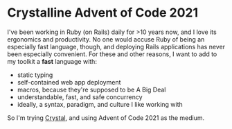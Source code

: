 Crystalline Advent of Code 2021
===============================

I've been working in Ruby (on Rails) daily for >10 years now, and I love its ergonomics and productivity. No one would accuse Ruby of being an especially fast language, though, and deploying Rails applications has never been especially convenient. For these and other reasons, I want to add to my toolkit a **fast** language with:

* static typing
* self-contained web app deployment
* macros, because they're supposed to be A Big Deal
* understandable, fast, and safe concurrency
* ideally, a syntax, paradigm, and culture I like working with

So I'm trying [Crystal](https://crystal-lang.org), and using Advent of Code 2021 as the medium.